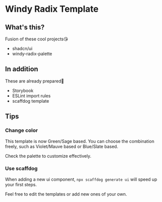 # Windy Radix Template

## What's this?

Fusion of these cool projects😘

- shadcn/ui
- windy-radix-palette

## In addition

These are already prepared🤩

- Storybook
- ESLint import rules
- scaffdog template

## Tips

### Change color

This template is now Green/Sage based. You can choose the combination freely, such as Violet/Mauve based or Blue/Slate based.

Check the palette to customize effectively.

### Use scaffdog

When adding a new ui component, `npx scaffdog generate ui` will speed up your first steps.

Feel free to edit the templates or add new ones of your own.

